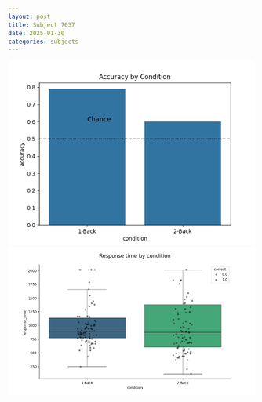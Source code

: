 ```yaml
---
layout: post
title: Subject 7037
date: 2025-01-30
categories: subjects
---
```


![](data/7037/run-13/7037_ATS_acc.png)
![](data/7037/run-13/7037_ATS_rt.png)
